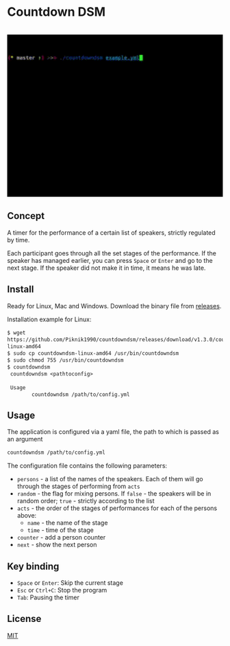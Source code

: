 # Countdown DSM

<p align="center">
  <br>
  <img src="demo.gif" width="600" alt="CountdownDSM Demo">
  <br>
</p>

## Concept

A timer for the performance of a certain list of speakers, strictly regulated by time.

Each participant goes through all the set stages of the performance. If the speaker has managed earlier, you can press
`Space` or `Enter` and go to the next stage. If the speaker did not make it in time, it means he was late.

## Install

Ready for Linux, Mac and Windows. Download the binary file from [releases](https://github.com/Piknik1990/countdowndsm/releases).

Installation example for Linux:

```shell
$ wget https://github.com/Piknik1990/countdowndsm/releases/download/v1.3.0/countdowndsm-linux-amd64
$ sudo cp countdowndsm-linux-amd64 /usr/bin/countdowndsm
$ sudo chmod 755 /usr/bin/countdowndsm
$ countdowndsm
 countdowndsm <pathtoconfig>

 Usage
        countdowndsm /path/to/config.yml
```

## Usage

The application is configured via a yaml file, the path to which is passed as an argument

```sh
countdowndsm /path/to/config.yml
```

The configuration file contains the following parameters:

* `persons` - a list of the names of the speakers. Each of them will go through the stages of performing from `acts`
* `random` - the flag for mixing persons. If `false` - the speakers will be in random order; `true` - strictly according to the list
* `acts` - the order of the stages of performances for each of the persons above:
  * `name` - the name of the stage
  * `time` - time of the stage
* `counter` - add a person counter
* `next` - show the next person

## Key binding

* `Space` or `Enter`: Skip the current stage
* `Esc` or `Ctrl+C`: Stop the program
* `Tab`: Pausing the timer

## License

[MIT](LICENSE)
